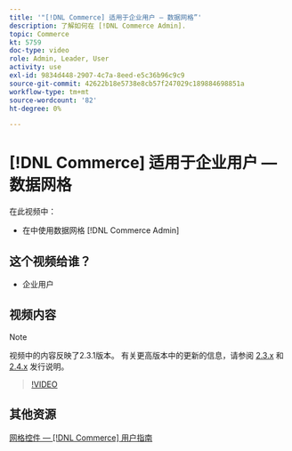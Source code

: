 ```yaml
---
title: '"[!DNL Commerce] 适用于企业用户 — 数据网格”'
description: 了解如何在 [!DNL Commerce Admin].
topic: Commerce
kt: 5759
doc-type: video
role: Admin, Leader, User
activity: use
exl-id: 9834d448-2907-4c7a-8eed-e5c36b96c9c9
source-git-commit: 42622b18e5738e8cb57f247029c189884698851a
workflow-type: tm+mt
source-wordcount: '82'
ht-degree: 0%

---
```


# [!DNL Commerce] 适用于企业用户 — 数据网格

在此视频中：

- 在中使用数据网格 [!DNL Commerce Admin]

## 这个视频给谁？

- 企业用户

## 视频内容

>[!NOTE]
>
>视频中的内容反映了2.3.1版本。 有关更高版本中的更新的信息，请参阅 [ 2.3.x](https://devdocs.magento.com/guides/v2.3/release-notes/bk-release-notes.html) 和 [2.4.x](https://devdocs.magento.com/guides/v2.4/release-notes/bk-release-notes.html) 发行说明。

>[!VIDEO](https://video.tv.adobe.com/v/35960?quality=12&learn=on)

## 其他资源

[网格控件 —  [!DNL Commerce] 用户指南](https://docs.magento.com/user-guide/stores/admin-grid-controls.html)
